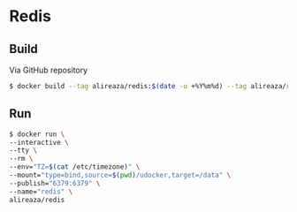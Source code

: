 # Redis

## Build
Via GitHub repository
```bash
$ docker build --tag alireaza/redis:$(date -u +%Y%m%d) --tag alireaza/redis:latest https://github.com/alireaza/redis.git
```

## Run
```bash
$ docker run \
--interactive \
--tty \
--rm \
--env="TZ=$(cat /etc/timezone)" \
--mount="type=bind,source=$(pwd)/udocker,target=/data" \
--publish="6379:6379" \
--name="redis" \
alireaza/redis
```

